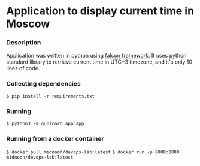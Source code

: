 # Application to display current time in Moscow

### Description
Application was written in python using [falcon framework](https://falconframework.org/). It uses python standard library to retrieve current time in UTC+3 timezone, and it's only 10 lines of code.

### Collecting dependencies
`$ pip install -r requirements.txt`

### Running
`$ python3 -m gunicorn app:app`

### Running from a docker container
`$ docker pull midnoon/devops-lab:latest`
`$ docker run -p 8000:8000 midnoon/devops-lab:latest`
